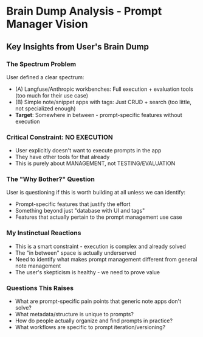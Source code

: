 # Brain Dump Analysis - Prompt Manager Vision

## Key Insights from User's Brain Dump

### The Spectrum Problem
User defined a clear spectrum:
- (A) Langfuse/Anthropic workbenches: Full execution + evaluation tools (too much for their use case)
- (B) Simple note/snippet apps with tags: Just CRUD + search (too little, not specialized enough)
- **Target**: Somewhere in between - prompt-specific features without execution

### Critical Constraint: NO EXECUTION
- User explicitly doesn't want to execute prompts in the app
- They have other tools for that already
- This is purely about MANAGEMENT, not TESTING/EVALUATION

### The "Why Bother?" Question
User is questioning if this is worth building at all unless we can identify:
- Prompt-specific features that justify the effort
- Something beyond just "database with UI and tags"
- Features that actually pertain to the prompt management use case

### My Instinctual Reactions
- This is a smart constraint - execution is complex and already solved
- The "in between" space is actually underserved
- Need to identify what makes prompt management different from general note management
- The user's skepticism is healthy - we need to prove value

### Questions This Raises
- What are prompt-specific pain points that generic note apps don't solve?
- What metadata/structure is unique to prompts?
- How do people actually organize and find prompts in practice?
- What workflows are specific to prompt iteration/versioning?
